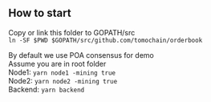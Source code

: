 ## How to start

Copy or link this folder to GOPATH/src  
`ln -SF $PWD $GOPATH/src/github.com/tomochain/orderbook`

By default we use POA consensus for demo  
Assume you are in root folder  
Node1: `yarn node1 -mining true`  
Node2: `yarn node2 -mining true`  
Backend: `yarn backend`
